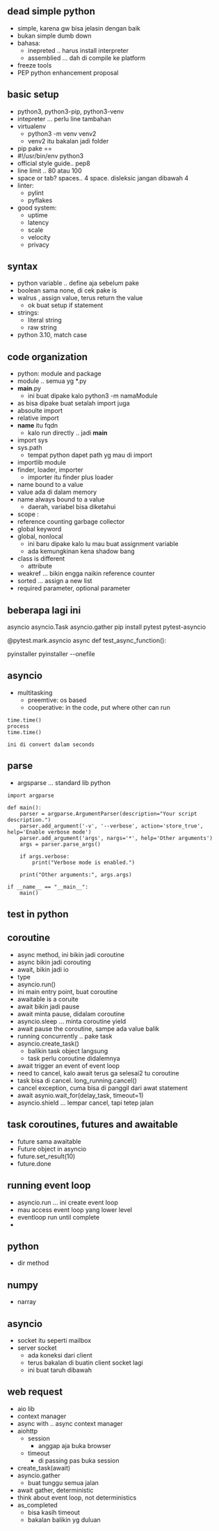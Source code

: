 ## dead simple python
- simple, karena gw bisa jelasin dengan baik
- bukan simple dumb down
- bahasa:
    - inepreted .. harus install interpreter
    - assemblied ... dah di compile ke platform
- freeze tools
- PEP python enhancement proposal

## basic setup
- python3, python3-pip, python3-venv
- intepreter ... perlu line tambahan
- virtualenv
    - python3 -m venv venv2
    - venv2 itu bakalan jadi folder
- pip pake ==
- #!/usr/bin/env python3
- official style guide.. pep8
- line limit .. 80 atau 100
- space or tab? spaces.. 4 space. disleksic jangan dibawah 4
- linter:
    - pylint
    - pyflakes
- good system:
    - uptime
    - latency
    - scale
    - velocity
    - privacy

## syntax
- python variable .. define aja sebelum pake
- boolean sama none, di cek pake is
- walrus , assign value, terus return the value
    - ok buat setup if statement
- strings:
    - literal string
    - raw string
- python 3.10, match case



## code organization
- python: module and package
- module .. semua yg *.py
- __main__.py
    - ini buat dipake kalo python3 -m namaModule
- as bisa dipake buat setalah import juga
- absoulte import
- relative import
- __name__ itu fqdn
    - kalo run directly .. jadi __main__
- import sys
- sys.path
    - tempat python dapet path yg mau di import
- importlib module
- finder, loader, importer
    - importer itu finder plus loader
- name bound to a value
- value ada di dalam memory
- name always bound to a value
    - daerah, variabel bisa diketahui
- scope :
- reference counting garbage collector
- global keyword
- global, nonlocal
    - ini baru dipake kalo lu mau buat assignment variable
    - ada kemungkinan kena shadow bang
- class is different
    - attribute
- weakref ... bikin engga naikin reference counter
- sorted ... assign a new list
- required parameter, optional parameter


## beberapa lagi ini
asyncio
asyncio.Task
asyncio.gather
pip install pytest pytest-asyncio

@pytest.mark.asyncio
async def test_async_function():

pyinstaller
pyinstaller --onefile

## asyncio
- multitasking
    - preemtive: os based
    - cooperative: in the code, put where other can run
```
time.time()
process
time.time()

ini di convert dalam seconds
```

## parse
- argsparse ... standard lib python
```
import argparse

def main():
    parser = argparse.ArgumentParser(description="Your script description.")
    parser.add_argument('-v', '--verbose', action='store_true', help='Enable verbose mode')
    parser.add_argument('args', nargs='*', help='Other arguments')
    args = parser.parse_args()

    if args.verbose:
        print("Verbose mode is enabled.")

    print("Other arguments:", args.args)

if __name__ == "__main__":
    main()

```

## test in python

## coroutine
- async method, ini bikin jadi coroutine
- async bikin jadi corouting
- await, bikin jadi io
- type
- asyncio.run()
- ini main entry point, buat coroutine
- awaitable is a coruite
- await bikin jadi pause
- await minta pause, didalam coroutine
- asyncio.sleep ... minta coroutine yield
- await pause the coroutine, sampe ada value balik
- running concurrently .. pake task
- asyncio.create_task() 
    - balikin task object langsung
    - task perlu coroutine didalemnya
- await trigger an event of event loop
- need to cancel, kalo await terus ga selesai2 tu coroutine
- task bisa di cancel. long_running.cancel()
- cancel exception, cuma bisa di panggil dari awat statement
- await asynio.wait_for(delay_task, timeout=1)
- asyncio.shield ... lempar cancel, tapi tetep jalan

## task coroutines, futures and awaitable
- future sama awaitable
- Future object in asyncio
- future.set_result(10)
- future.done

## running event loop
- asyncio.run ... ini create event loop
- mau access event loop yang lower level
- eventloop run until complete
- 


## python
- dir method

## numpy
- narray

## asyncio
- socket itu seperti mailbox
- server socket
    - ada koneksi dari client
    - terus bakalan di buatin client socket lagi
    - ini buat taruh dibawah


## web request
- aio lib
- context manager
- async with .. async context manager
- aiohttp
    - session
        - anggap aja buka browser
    - timeout
        - di passing pas buka session
- create_task(await)
- asyncio.gather
    - buat tunggu semua jalan
- await gather, deterministic
- think about event loop, not deterministics
- as_completed
    - bisa kasih timeout
    - bakalan balikin yg duluan



